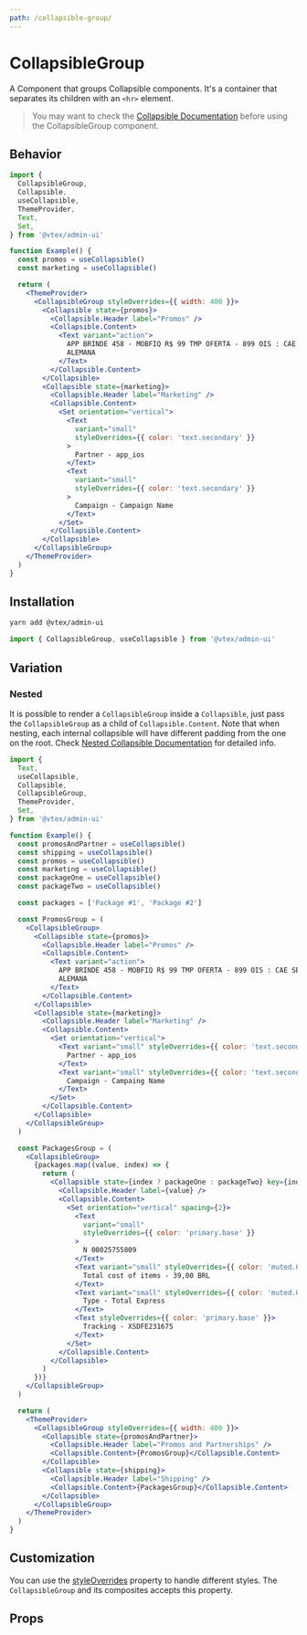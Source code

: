```yaml
---
path: /collapsible-group/
---
```


# CollapsibleGroup

A Component that groups Collapsible components. It's a container that separates its children with an `<hr>` element.

<blockquote palette="primary">

You may want to check the [Collapsible Documentation](/collapsible/) before using the CollapsibleGroup component.

</blockquote>

## Behavior

```jsx
import {
  CollapsibleGroup,
  Collapsible,
  useCollapsible,
  ThemeProvider,
  Text,
  Set,
} from '@vtex/admin-ui'

function Example() {
  const promos = useCollapsible()
  const marketing = useCollapsible()

  return (
    <ThemeProvider>
      <CollapsibleGroup styleOverrides={{ width: 400 }}>
        <Collapsible state={promos}>
          <Collapsible.Header label="Promos" />
          <Collapsible.Content>
            <Text variant="action">
              APP BRINDE 458 - MOBFIQ R$ 99 TMP OFERTA - 899 OIS : CAE SEMANA -
              ALEMANA
            </Text>
          </Collapsible.Content>
        </Collapsible>
        <Collapsible state={marketing}>
          <Collapsible.Header label="Marketing" />
          <Collapsible.Content>
            <Set orientation="vertical">
              <Text
                variant="small"
                styleOverrides={{ color: 'text.secondary' }}
              >
                Partner - app_ios
              </Text>
              <Text
                variant="small"
                styleOverrides={{ color: 'text.secondary' }}
              >
                Campaign - Campaign Name
              </Text>
            </Set>
          </Collapsible.Content>
        </Collapsible>
      </CollapsibleGroup>
    </ThemeProvider>
  )
}
```

## Installation

```sh
yarn add @vtex/admin-ui
```

```jsx static
import { CollapsibleGroup, useCollapsible } from '@vtex/admin-ui'
```

## Variation

### Nested

It is possible to render a `CollapsibleGroup` inside a `Collapsible`, just pass the `CollapsibleGroup` as a child of `Collapsible.Content`. Note that when nesting, each internal collapsible will have different padding from the one on the root. Check [Nested Collapsible Documentation](/collapsible/#nested) for detailed info.

```jsx
import {
  Text,
  useCollapsible,
  Collapsible,
  CollapsibleGroup,
  ThemeProvider,
  Set,
} from '@vtex/admin-ui'

function Example() {
  const promosAndPartner = useCollapsible()
  const shipping = useCollapsible()
  const promos = useCollapsible()
  const marketing = useCollapsible()
  const packageOne = useCollapsible()
  const packageTwo = useCollapsible()

  const packages = ['Package #1', 'Package #2']

  const PromosGroup = (
    <CollapsibleGroup>
      <Collapsible state={promos}>
        <Collapsible.Header label="Promos" />
        <Collapsible.Content>
          <Text variant="action">
            APP BRINDE 458 - MOBFIQ R$ 99 TMP OFERTA - 899 OIS : CAE SEMANA -
            ALEMANA
          </Text>
        </Collapsible.Content>
      </Collapsible>
      <Collapsible state={marketing}>
        <Collapsible.Header label="Marketing" />
        <Collapsible.Content>
          <Set orientation="vertical">
            <Text variant="small" styleOverrides={{ color: 'text.secondary' }}>
              Partner - app_ios
            </Text>
            <Text variant="small" styleOverrides={{ color: 'text.secondary' }}>
              Campaign - Campaing Name
            </Text>
          </Set>
        </Collapsible.Content>
      </Collapsible>
    </CollapsibleGroup>
  )

  const PackagesGroup = (
    <CollapsibleGroup>
      {packages.map((value, index) => {
        return (
          <Collapsible state={index ? packageOne : packageTwo} key={index}>
            <Collapsible.Header label={value} />
            <Collapsible.Content>
              <Set orientation="vertical" spacing={2}>
                <Text
                  variant="small"
                  styleOverrides={{ color: 'primary.base' }}
                >
                  N 00025755809
                </Text>
                <Text variant="small" styleOverrides={{ color: 'muted.0' }}>
                  Total cost of items - 39,00 BRL
                </Text>
                <Text variant="small" styleOverrides={{ color: 'muted.0' }}>
                  Type - Total Express
                </Text>
                <Text styleOverrides={{ color: 'primary.base' }}>
                  Tracking - XSDFE231675
                </Text>
              </Set>
            </Collapsible.Content>
          </Collapsible>
        )
      })}
    </CollapsibleGroup>
  )

  return (
    <ThemeProvider>
      <CollapsibleGroup styleOverrides={{ width: 400 }}>
        <Collapsible state={promosAndPartner}>
          <Collapsible.Header label="Promos and Partnerships" />
          <Collapsible.Content>{PromosGroup}</Collapsible.Content>
        </Collapsible>
        <Collapsible state={shipping}>
          <Collapsible.Header label="Shipping" />
          <Collapsible.Content>{PackagesGroup}</Collapsible.Content>
        </Collapsible>
      </CollapsibleGroup>
    </ThemeProvider>
  )
}
```

## Customization

You can use the [styleOverrides](/theming/inline-styles/#styles--styleoverrides) property to handle different styles. The `CollapsibleGroup` and its composites accepts this property.

## Props

<propdetails heading="CollapsibleGroup" component="CollapsibleGroup"></propdetails>
